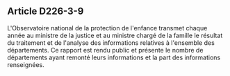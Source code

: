 ## Article D226-3-9

L'Observatoire national de la protection de l'enfance transmet chaque année au ministre de la justice et au
ministre chargé de la famille le résultat du traitement et de l'analyse des informations relatives à l'ensemble
des départements. Ce rapport est rendu public et présente le nombre de départements ayant remonté leurs
informations et la part des informations renseignées.

